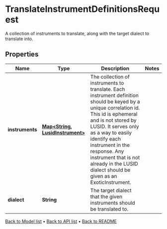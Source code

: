 

# TranslateInstrumentDefinitionsRequest

A collection of instruments to translate, along with the target dialect to translate into.

## Properties

| Name | Type | Description | Notes |
|------------ | ------------- | ------------- | -------------|
|**instruments** | [**Map&lt;String, LusidInstrument&gt;**](LusidInstrument.md) | The collection of instruments to translate.   Each instrument definition should be keyed by a unique correlation id. This id is ephemeral and is not stored by LUSID. It serves only as a way to easily identify each instrument in the response.   Any instrument that is not already in the LUSID dialect should be given as an ExoticInstrument. |  |
|**dialect** | **String** | The target dialect that the given instruments should be translated to. |  |



[Back to Model list](../README.md#documentation-for-models) &#8226; [Back to API list](../README.md#documentation-for-api-endpoints) &#8226; [Back to README](../README.md)


